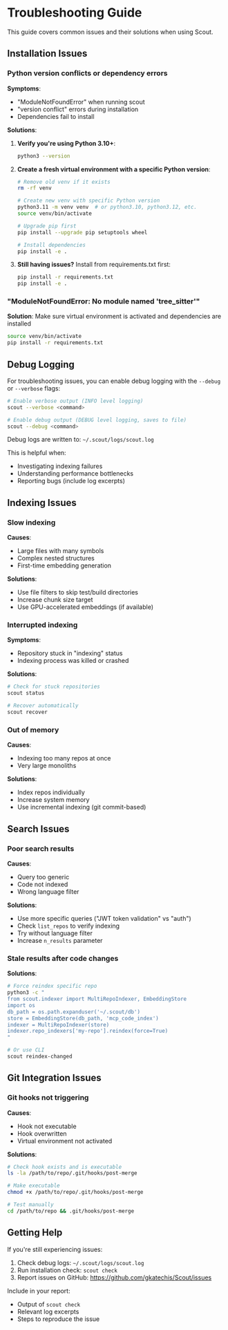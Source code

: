 # Troubleshooting Guide

This guide covers common issues and their solutions when using Scout.

## Installation Issues

### Python version conflicts or dependency errors

**Symptoms**:
- "ModuleNotFoundError" when running scout
- "version conflict" errors during installation
- Dependencies fail to install

**Solutions**:

1. **Verify you're using Python 3.10+**:
   ```bash
   python3 --version
   ```

2. **Create a fresh virtual environment with a specific Python version**:
   ```bash
   # Remove old venv if it exists
   rm -rf venv

   # Create new venv with specific Python version
   python3.11 -m venv venv  # or python3.10, python3.12, etc.
   source venv/bin/activate

   # Upgrade pip first
   pip install --upgrade pip setuptools wheel

   # Install dependencies
   pip install -e .
   ```

3. **Still having issues?** Install from requirements.txt first:
   ```bash
   pip install -r requirements.txt
   pip install -e .
   ```

### "ModuleNotFoundError: No module named 'tree_sitter'"

**Solution**: Make sure virtual environment is activated and dependencies are installed

```bash
source venv/bin/activate
pip install -r requirements.txt
```

## Debug Logging

For troubleshooting issues, you can enable debug logging with the `--debug` or `--verbose` flags:

```bash
# Enable verbose output (INFO level logging)
scout --verbose <command>

# Enable debug output (DEBUG level logging, saves to file)
scout --debug <command>
```

Debug logs are written to: `~/.scout/logs/scout.log`

This is helpful when:
- Investigating indexing failures
- Understanding performance bottlenecks
- Reporting bugs (include log excerpts)

## Indexing Issues

### Slow indexing

**Causes**:
- Large files with many symbols
- Complex nested structures
- First-time embedding generation

**Solutions**:
- Use file filters to skip test/build directories
- Increase chunk size target
- Use GPU-accelerated embeddings (if available)

### Interrupted indexing

**Symptoms**:
- Repository stuck in "indexing" status
- Indexing process was killed or crashed

**Solutions**:
```bash
# Check for stuck repositories
scout status

# Recover automatically
scout recover
```

### Out of memory

**Causes**:
- Indexing too many repos at once
- Very large monoliths

**Solutions**:
- Index repos individually
- Increase system memory
- Use incremental indexing (git commit-based)

## Search Issues

### Poor search results

**Causes**:
- Query too generic
- Code not indexed
- Wrong language filter

**Solutions**:
- Use more specific queries ("JWT token validation" vs "auth")
- Check `list_repos` to verify indexing
- Try without language filter
- Increase `n_results` parameter

### Stale results after code changes

**Solutions**:
```bash
# Force reindex specific repo
python3 -c "
from scout.indexer import MultiRepoIndexer, EmbeddingStore
import os
db_path = os.path.expanduser('~/.scout/db')
store = EmbeddingStore(db_path, 'mcp_code_index')
indexer = MultiRepoIndexer(store)
indexer.repo_indexers['my-repo'].reindex(force=True)
"

# Or use CLI
scout reindex-changed
```

## Git Integration Issues

### Git hooks not triggering

**Causes**:
- Hook not executable
- Hook overwritten
- Virtual environment not activated

**Solutions**:
```bash
# Check hook exists and is executable
ls -la /path/to/repo/.git/hooks/post-merge

# Make executable
chmod +x /path/to/repo/.git/hooks/post-merge

# Test manually
cd /path/to/repo && .git/hooks/post-merge
```

## Getting Help

If you're still experiencing issues:
1. Check debug logs: `~/.scout/logs/scout.log`
2. Run installation check: `scout check`
3. Report issues on GitHub: https://github.com/gkatechis/Scout/issues

Include in your report:
- Output of `scout check`
- Relevant log excerpts
- Steps to reproduce the issue
